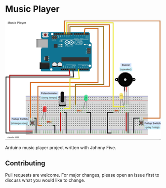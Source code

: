 # Music Player

![music-player](./music-player.jpg)

Arduino music player project written with Johnny Five.

## Contributing
Pull requests are welcome. For major changes, please open an issue first to discuss what you would like to change.
